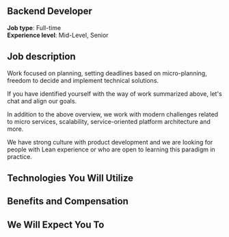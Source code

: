 ## Backend Developer

**Job type**: Full-time  
**Experience level**: Mid-Level, Senior

## Job description
Work focused on planning, setting deadlines based on micro-planning, freedom to decide and implement technical solutions.

If you have identified yourself with the way of work summarized above, let's chat and align our goals.

In addition to the above overview, we work with modern challenges related to micro services, scalability, service-oriented platform architecture and more.

We have strong culture with product development and we are looking for people with Lean experience or who are open to learning this paradigm in practice.

## Technologies You Will Utilize

## Benefits and Compensation

## We Will Expect You To
